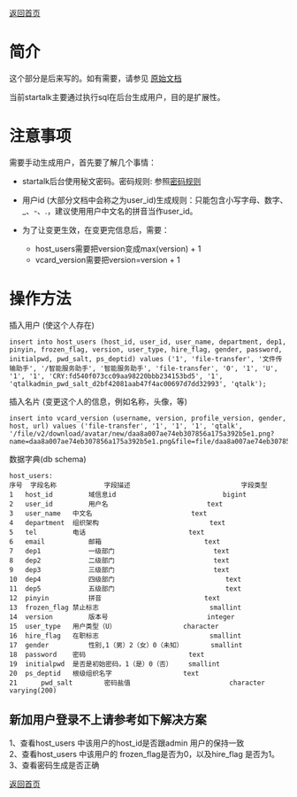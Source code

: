 
[返回首页](README.md#本文的目录)

# 简介

这个部分是后来写的。如有需要，请参见 [原始文档](https://github.com/startalkIM/ejabberd/wiki/%E7%94%A8%E6%88%B7%E7%AE%A1%E7%90%86)

当前startalk主要通过执行sql在后台生成用户，目的是扩展性。


# 注意事项
需要手动生成用户，首先要了解几个事情：


+ startalk后台使用秘文密码。密码规则: 参照[密码规则](https://github.com/startalkIM/ejabberd/wiki/%E5%AF%86%E7%A0%81%E7%94%9F%E6%88%90%E8%A7%84%E5%88%99)

+ 用户id (大部分文档中会称之为user_id)生成规则：只能包含小写字母、数字、_、-、.，建议使用用户中文名的拼音当作user_id。

+ 为了让变更生效，在变更完信息后，需要：
    * host_users需要把version变成max(version) + 1
    * vcard_version需要把version=version + 1


# 操作方法

插入用户 (使这个人存在)
```
insert into host_users (host_id, user_id, user_name, department, dep1, pinyin, frozen_flag, version, user_type, hire_flag, gender, password, initialpwd, pwd_salt, ps_deptid) values ('1', 'file-transfer', '文件传输助手', '/智能服务助手', '智能服务助手', 'file-transfer', '0', '1', 'U', '1', '1', 'CRY:fd540f073cc09aa98220bbb234153bd5', '1', 'qtalkadmin_pwd_salt_d2bf42081aab47f4ac00697d7dd32993', 'qtalk');
```

插入名片 (变更这个人的信息，例如名称，头像，等)
```
insert into vcard_version (username, version, profile_version, gender, host, url) values ('file-transfer', '1', '1', '1', 'qtalk', '/file/v2/download/avatar/new/daa8a007ae74eb307856a175a392b5e1.png?name=daa8a007ae74eb307856a175a392b5e1.png&file=file/daa8a007ae74eb307856a175a392b5e1.png&fileName=file/daa8a007ae74eb307856a175a392b5e1.png');
```
数据字典(db schema)

```
host_users:
序号	字段名称	        字段描述	                        字段类型	
1	host_id	        域信息id	                        bigint
2	user_id	        用户名	                        text
3	user_name	中文名	                        text
4	department	组织架构	                        text
5	tel	        电话	                        text
6	email	        邮箱	                        text
7	dep1	        一级部门                         text
8	dep2	        二级部门                         text
9	dep3	        三级部门                         text
10	dep4	        四级部门	                        text
11	dep5	        五级部门	                        text
12	pinyin	        拼音	                        text
13	frozen_flag	禁止标志	                        smallint
14	version	        版本号	                        integer
15	user_type	用户类型（U）	                character
16	hire_flag	在职标志	                        smallint
17	gender	        性别,1（男）2（女）0（未知）       smallint
18	password	密码	                        text
19	initialpwd	是否是初始密码，1（是）0（否）	smallint
20	ps_deptid	根级组织名字	                text
21      pwd_salt        密码盐值                         character varying(200)
```
## 新加用户登录不上请参考如下解决方案
1、查看host_users 中该用户的host_id是否跟admin 用户的保持一致  
2、查看host_users 中该用户的 frozen_flag是否为0，以及hire_flag 是否为1。  
3、查看密码生成是否正确  

[返回首页](README.md#本文的目录)
